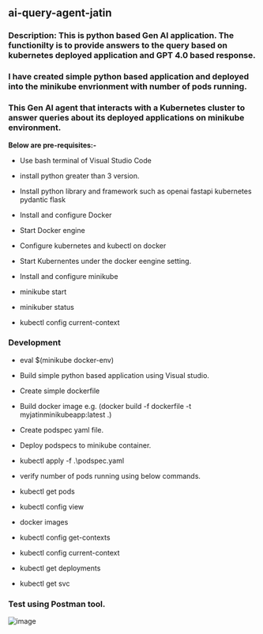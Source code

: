 ## ai-query-agent-jatin

### Description: This is python based Gen AI application. The functionilty is to provide answers to the query based on kubernetes deployed application and GPT 4.0 based response.
### I have created simple python based application and deployed into the minikube envrionment with number of pods running.

### This Gen AI agent that interacts with a Kubernetes cluster to answer queries about its deployed applications on minikube environment.

**Below are pre-requisites:-**

* Use bash terminal of Visual Studio Code

* install python greater than 3 version.

* Install python library and framework such as openai fastapi kubernetes pydantic flask 

* Install  and configure Docker

* Start Docker engine

* Configure kubernetes and kubectl on docker

* Start Kubernentes under the docker eengine setting.

* Install and configure minikube 

* minikube start

* minikuber status

* kubectl config current-context

  

### Development



* eval $(minikube docker-env)

* Build simple python based application using Visual studio.

* Create simple dockerfile

* Build docker image e.g. (docker build -f dockerfile -t myjatinminikubeapp:latest .)

* Create podspec yaml file.

* Deploy podspecs to minikube container.

* kubectl apply -f .\podspec.yaml

* verify number of pods running using below commands.

* kubectl get pods

* kubectl config view

* docker images

* kubectl config get-contexts

* kubectl config current-context

* kubectl get deployments

* kubectl get svc

### Test using Postman tool.

  ![image](https://github.com/user-attachments/assets/5e0a66bd-ba72-42cc-b4e9-0b233a13737f)
